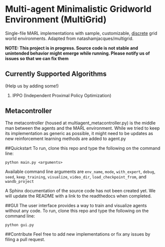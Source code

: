 # Multi-agent Minimalistic Gridworld Environment (MultiGrid)

Single-file MARL implementations with sample, customizable, <u>discrete</u> grid world environments. Adapted from natashamjacques/multigrid.

**NOTE: This project is in progress. Source code is not stable and unintended behavior might emerge while running. Please notify us of issues so that we can fix them**

## Currently Supported Algorithms
(Help us by adding some!)

1. IPPO (Independent Proximal Policy Optimization)


## Metacontroller
The metacontroller (housed at multiagent_metacontroller.py) is the middle man between the agents and the MARL environment. While we tried to keep its implementation as generic as possible, it might need to be updates as new reinforcement learning methods are added to agent.py

##Quickstart
To run, clone this repo and type the following on the command line:
```
python main.py <arguments>
```

Available command line arguments are ``env_name``, ``mode``, ``with_expert``, ``debug``, ``seed``, ``keep_training``, ``visualize``, ``video_dir``, ``load_checkpoint_from``, and ``wandb_project``

A Sphinx documentation of the source code has not been created yet. We will update the README with a link to the readthedocs when completed.

##GUI
The user interface provides a way to train and visualize agents without any code.
To run, clone this repo and type the following on the command line:

```
python gui.py
```


##Contribute
Feel free to add new implementations or fix any issues by filing a pull request.
